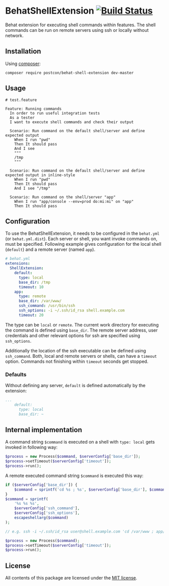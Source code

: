 # BehatShellExtension [![Build Status](https://secure.travis-ci.org/Postcon/BehatShellExtension.png)](http://travis-ci.org/Postcon/BehatShellExtension)

Behat extension for executing shell commands within features. The shell commands can be run on remote servers using ssh or locally without network.

## Installation

Using [composer](https://getcomposer.org/download/):

```
composer require postcon/behat-shell-extension dev-master
```

## Usage

```gherkin
# test.feature

Feature: Running commands
  In order to run useful integration tests
  As a tester
  I want to execute shell commands and check their output

  Scenario: Run command on the default shell/server and define expected output
    When I run "pwd"
    Then It should pass
    And I see
    """
    /tmp
    """

  Scenario: Run command on the default shell/server and define expected output in inline-style
    When I run "pwd"
    Then It should pass
    And I see "/tmp"

  Scenario: Run command on the shell/server "app"
    When I run "app/console --env=prod do:mi:mi" on "app"
    Then It should pass
```

## Configuration

To use the BehatShellExtension, it needs to be configured in the `behat.yml` (or `behat.yml.dist`).
Each server or shell, you want invoke commands on, must be specified.
Following example gives configuration for the local shell (`default`) and a remote server (named `app`).

```yml
# behat.yml
extensions:
  ShellExtension:
    default:
      type: local
      base_dir: /tmp
      timeout: 10
    app:
      type: remote
      base_dir: /var/www/
      ssh_command: /usr/bin/ssh
      ssh_options: -i ~/.ssh/id_rsa shell.example.com
      timeout: 20
```

The type can be `local` or `remote`. The current work directory for executing the command is defined using `base_dir`.
The remote server address, user credentials and other relevant options for ssh are specified using `ssh_options`.

Additionally the location of the ssh executable can be defined using `ssh_command`.
Both, local and remote servers or shells, can have a `timeout` option.
Commands not finishing within `timeout` seconds get stopped.

### Defaults

Without defining any server, `default` is defined automatically by the extension:
```yml
...
    default:
      type: local
      base_dir: ~
```

## Internal implementation

A command string `$command` is executed on a shell with `type: local` gets invoked in following way:
```php
$process = new Process($command, $serverConfig['base_dir']);
$process->setTimeout($serverConfig['timeout']);
$process->run();
```

A remote executed command string `$command` is executed this way:
```php
if ($serverConfig['base_dir']) {
    $command = sprintf('cd %s ; %s', $serverConfig['base_dir'], $command);
}
$command = sprintf(
    '%s %s %s',
    $serverConfig['ssh_command'],
    $serverConfig['ssh_options'],
    escapeshellarg($command)
);

// e.g. ssh -i ~/.ssh/id_rsa user@shell.example.com 'cd /var/www ; app/console --env=prod do:mi:mi'

$process = new Process($command);
$process->setTimeout($serverConfig['timeout']);
$process->run();
```

## License

All contents of this package are licensed under the [MIT license](LICENSE).
